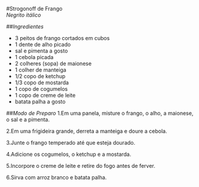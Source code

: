 #Strogonoff de Frango   
*Negrito* _itálico_

##*Ingredientes*
 - 3 peitos de frango cortados em cubos
 - 1 dente de alho picado
 - sal e pimenta a gosto
 - 1 cebola picada
 - 2 colheres (sopa) de maionese
 - 1 colher de manteiga
 - 1/2 copo de ketchup
 - 1/3 copo de mostarda
 - 1 copo de cogumelos
 - 1 copo de creme de leite
 - batata palha a gosto

##*Modo de Preparo*
  1.Em uma panela, misture o frango, o alho, a maionese, o sal e a pimenta.

  2.Em uma frigideira grande, derreta a manteiga e doure a cebola.

  3.Junte o frango temperado até que esteja dourado.

  4.Adicione os cogumelos, o ketchup e a mostarda.
  
  5.Incorpore o creme de leite e retire do fogo antes de ferver.
  
  6.Sirva com arroz branco e batata palha.